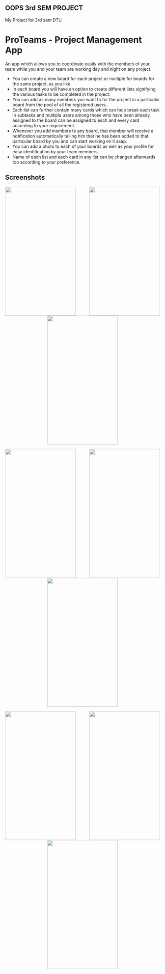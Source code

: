 ## OOPS 3rd SEM PROJECT
My Project for 3rd sem DTU

# ProTeams - Project Management App

An app which allows you to coordinate easily with the members of your team while you and your team are working day and night on any project. 
* You can create a new board for each project or multiple for boards for the same project, as you like. 
* In each board you will have an option to create different lists signifying the various tasks to be completed in the project. 
* You can add as many members you want to for the project in a particular board from the pool of all the registered users. 
* Each list can further contain many cards which can help break each task in subtasks and multiple users among those who have been already assigned to the board can be assigned to each and every card according to your requirement. 
* Whenever you add members to any board, that member will receive a notification automatically telling him that he has been added to that particular board by you and can start working on it asap. 
* You can add a photo to each of your boards as well as your profile for easy identification by your team members. 
* Name of each list and each card in any list can be changed afterwards too according to your preference.

## Screenshots

<img align="left" width="230" height="420" src="https://user-images.githubusercontent.com/52480794/105621453-77b7b700-5e2d-11eb-9c4b-aba8d945b390.png"> <img align="right" width="230" height="420" src="https://user-images.githubusercontent.com/52480794/100317568-97279480-2fe2-11eb-8f91-03db35632e57.png">

<p align="center">
  <img width="230" height="420" src="https://user-images.githubusercontent.com/52480794/100317562-94c53a80-2fe2-11eb-9f36-fa57317c3ccd.png">
</p>

<img align="left" width="230" height="420" src="https://user-images.githubusercontent.com/52480794/100317599-a4dd1a00-2fe2-11eb-9c62-9cc2c71b0bc9.png"> <img align="right" width="230" height="420" src="https://user-images.githubusercontent.com/52480794/100317610-a870a100-2fe2-11eb-90d7-8bd9e2d25ef4.png">

<p align="center">
  <img width="230" height="420" src="https://user-images.githubusercontent.com/52480794/100317607-a6a6dd80-2fe2-11eb-8e6c-f61df53c43fc.png">
</p>

<img align="left" width="230" height="420" src="https://user-images.githubusercontent.com/52480794/100317615-aad2fb00-2fe2-11eb-8947-3d1ddfefcc4d.png"> <img align="right" width="230" height="420" src="https://user-images.githubusercontent.com/52480794/100317631-af97af00-2fe2-11eb-9a13-c75c90d1b176.png">

<p align="center">
  <img width="230" height="420" src="https://user-images.githubusercontent.com/52480794/100317617-ac9cbe80-2fe2-11eb-8c45-2b2c951355ae.png">
</p>

